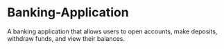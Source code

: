 # Banking-Application
A banking application that allows users to open accounts, make deposits, withdraw funds, and view their balances.
